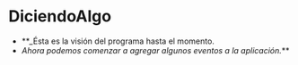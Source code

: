 # DiciendoAlgo
- **_Ésta es la visión del programa hasta el momento.
- _Ahora podemos comenzar a agregar algunos eventos a la aplicación._**

